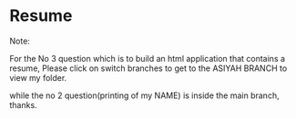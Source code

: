 # Resume

Note: 

For the No 3 question which is to build an html application that contains a resume, Please click on switch branches to get to the ASIYAH BRANCH to view my folder.

while the no 2 question(printing of my NAME) is inside the main branch, thanks.